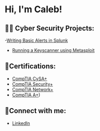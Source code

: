 <h1>Hi, I'm Caleb! 

<h2>👨‍💻 Cyber Security Projects:</h2>

   -[Writing Basic Alerts in Splunk](https://github.com/CCarp5/Writing-Basic-Alerts-in-Splunk/blob/main/README.md)
  
  - [Running a Keyscanner using Metasploit](https://github.com/CCarp5/Metasploit-Demo)


<h2>📃Certifications:</h2>

  - [CompTIA CySA+](https://www.credly.com/badges/722256eb-c0b4-447b-a7ed-39bedbee6701/public_url)
  - [CompTIA Security+](https://www.credly.com/badges/eda9385c-bd5a-42c6-8b63-86720a52ba4a/public_url)
  - [CompTIA Network+](https://www.credly.com/badges/623159a2-1352-49f0-a1d0-49d741bb882e/public_url)
  - [CompTIA A+](https://www.credly.com/badges/4789bf6f-1673-47c1-a23d-20a96601a32d/public_url))

 <h2>📲Connect with me:</h2>

  - [LinkedIn](https://www.linkedin.com/in/calebcarpenter/)
<!--
